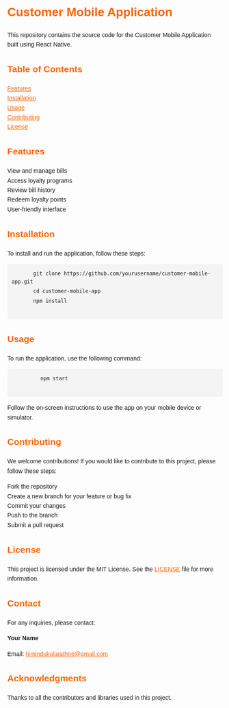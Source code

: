<!DOCTYPE html>
<html lang="en">
<head>
    <meta charset="UTF-8">
    <meta name="viewport" content="width=device-width, initial-scale=1.0">
    <title>Customer Mobile Application</title>
    <style>
        body {
            font-family: Arial, sans-serif;
            line-height: 1.6;
            margin: 20px;
        }
        h1, h2, h3 {
            color: #FF6500;
        }
        code {
            background-color: #f4f4f4;
            padding: 2px 5px;
            border-radius: 3px;
        }
        pre {
            background-color: #f4f4f4;
            padding: 10px;
            border-radius: 5px;
            overflow-x: auto;
        }
        a {
            color: #FF6500;
        }
        ul {
            list-style-type: none;
            padding-left: 0;
        }
    </style>
</head>
<body>
    <h1>Customer Mobile Application</h1>
    <p>This repository contains the source code for the Customer Mobile Application built using React Native.</p>

  <h2>Table of Contents</h2>
  <ul>
      <li><a href="#features">Features</a></li>
      <li><a href="#installation">Installation</a></li>
      <li><a href="#usage">Usage</a></li>
      <li><a href="#contributing">Contributing</a></li>
      <li><a href="#license">License</a></li>
  </ul>

  <h2 id="features">Features</h2>
  <ul>
      <li>View and manage bills</li>
      <li>Access loyalty programs</li>
      <li>Review bill history</li>
      <li>Redeem loyalty points</li>
      <li>User-friendly interface</li>
  </ul>

  <h2 id="installation">Installation</h2>
  <p>To install and run the application, follow these steps:</p>
  <pre>
      <code>git clone https://github.com/yourusername/customer-mobile-app.git</code>
      <code>cd customer-mobile-app</code>
      <code>npm install</code>
  </pre>

  <h2 id="usage">Usage</h2>
  <p>To run the application, use the following command:</p>
    <pre>
        <code>npm start</code>
    </pre>
    <p>Follow the on-screen instructions to use the app on your mobile device or simulator.</p>

  <h2 id="contributing">Contributing</h2>
  <p>We welcome contributions! If you would like to contribute to this project, please follow these steps:</p>
  <ul>
      <li>Fork the repository</li>
      <li>Create a new branch for your feature or bug fix</li>
      <li>Commit your changes</li>
      <li>Push to the branch</li>
      <li>Submit a pull request</li>
  </ul>

  <h2 id="license">License</h2>
  <p>This project is licensed under the MIT License. See the <a href="LICENSE">LICENSE</a> file for more information.</p>

  <h2>Contact</h2>
  <p>For any inquiries, please contact:</p>
  <p><strong>Your Name</strong></p>
    <p>Email: <a href="mailto:himindukularathne@gmail.com">himindukularathne@gmail.com</a></p>

  <h2>Acknowledgments</h2>
  <p>Thanks to all the contributors and libraries used in this project.</p>
</body>
</html>
